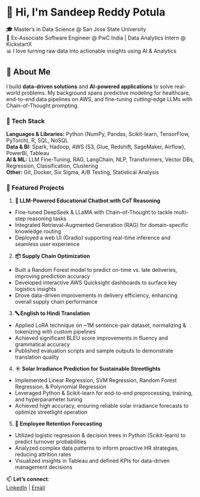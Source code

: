 # 👋 Hi, I'm Sandeep Reddy Potula

🎓 Master’s in Data Science @ San Jose State University  
💼 Ex-Associate Software Engineer @ PwC India | Data Analytics Intern @ KickstartX  
📊 I love turning raw data into actionable insights using AI & Analytics

## 🚀 About Me
I build **data-driven solutions** and **AI-powered applications** to solve real-world problems. My background spans predictive modeling for healthcare, end-to-end data pipelines on AWS, and fine-tuning cutting-edge LLMs with Chain-of-Thought prompting.

### 🔧 Tech Stack
**Languages & Libraries:** Python (NumPy, Pandas, Scikit-learn, TensorFlow, PyTorch), R, SQL, NoSQL  
**Data & BI:** Spark, Hadoop, AWS (S3, Glue, Redshift, SageMaker, Airflow), PowerBI, Tableau  
**AI & ML:** LLM Fine-Tuning, RAG, LangChain, NLP, Transformers, Vector DBs, Regression, Classification, Clustering  
**Other:** Git, Docker, Six Sigma, A/B Testing, Statistical Analysis  

### 📌 Featured Projects
1. **🧠 LLM-Powered Educational Chatbot with CoT Reasoning**  
- Fine-tuned DeepSeek & LLaMA with Chain-of-Thought to tackle multi-step reasoning tasks  
- Integrated Retrieval-Augmented Generation (RAG) for domain-specific knowledge routing  
- Deployed a web UI (Gradio) supporting real-time inference and seamless user experience  

2. **📦 Supply Chain Optimization**  
- Built a Random Forest model to predict on-time vs. late deliveries, improving prediction accuracy  
- Developed interactive AWS Quicksight dashboards to surface key logistics insights  
- Drove data-driven improvements in delivery efficiency, enhancing overall supply chain performance  

3. **🔤 English to Hindi Translation**  
- Applied LoRA technique on ~1M sentence-pair dataset, normalizing & tokenizing with custom pipelines  
- Achieved significant BLEU score improvements in fluency and grammatical accuracy  
- Published evaluation scripts and sample outputs to demonstrate translation quality

4. **☀️ Solar Irradiance Prediction for Sustainable Streetlights**
- Implemented Linear Regression, SVM Regression, Random Forest Regression, & Polynomial Regression  
- Leveraged Python & Scikit-learn for end-to-end preprocessing, training, and hyperparameter tuning  
- Achieved high accuracy, ensuring reliable solar irradiance forecasts to optimize streetlight operation

5. **👥 Employee Retention Forecasting**
- Utilized logistic regression & decision trees in Python (Scikit-learn) to predict turnover probabilities  
- Analyzed complex data patterns to inform proactive HR strategies, reducing attrition rates  
- Visualized insights in Tableau and defined KPIs for data-driven management decisions

📫 **Let’s connect**:  
[LinkedIn](https://www.linkedin.com/in/sandeep-reddy-potula/) | [Email](mailto:sandeepreddypotula@gmail.com)
